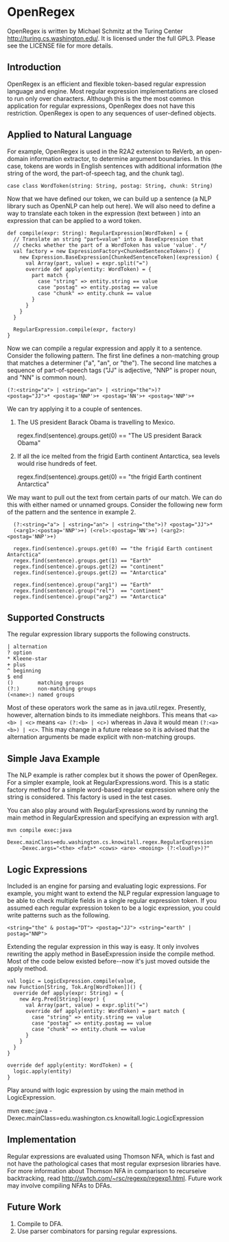 # OpenRegex

OpenRegex is written by Michael Schmitz at the Turing Center
<http://turing.cs.washington.edu/>.  It is licensed under the full GPL3.
Please see the LICENSE file for more details.


## Introduction

OpenRegex is an efficient and flexible token-based regular expression language
and engine.  Most regular expression implementations are closed to run only
over characters.  Although this is the the most common application for regular
expressions, OpenRegex does not have this restriction.  OpenRegex is open to
any sequences of user-defined objects.


## Applied to Natural Language

For example, OpenRegex is used in the R2A2 extension to ReVerb, an open-domain
information extractor, to determine argument boundaries.  In this case, tokens
are words in English sentences with additional information (the string of the
word, the part-of-speech tag, and the chunk tag).

    case class WordToken(string: String, postag: String, chunk: String)

Now that we have defined our token, we can build up a sentence (a NLP library
such as OpenNLP can help out here).  We will also need to define a way to
translate each token in the expression (text between <angled brackets>) into
an expression that can be applied to a word token.

    def compile(expr: String): RegularExpression[WordToken] = {
      // Translate an string "part=value" into a BaseExpression that
      // checks whether the part of a WordToken has value 'value'. */
      val factory = new ExpressionFactory<ChunkedSentenceToken>() {
        new Expression.BaseExpression[ChunkedSentenceToken](expression) {
          val Array(part, value) = expr.split("=")
          override def apply(entity: WordToken) = {
            part match {
              case "string" => entity.string == value
              case "postag" => entity.postag == value
              case "chunk" => entity.chunk == value
            }
          }
        }
      }

      RegularExpression.compile(expr, factory)
    }

Now we can compile a regular expression and apply it to a sentence.  Consider
the following pattern.  The first line defines a non-matching group that
matches a determiner ("a", "an", or "the").  The second line matches a sequence
of part-of-speech tags ("JJ" is adjective, "NNP" is proper noun, and "NN" is
common noun).

    (?:<string="a"> | <string="an"> | <string="the">)?
    <postag="JJ">* <postag='NNP'>+ <postag='NN'>+ <postag='NNP'>+

We can try applying it to a couple of sentences.

1.  The US president Barack Obama is travelling to Mexico.

    regex.find(sentence).groups.get(0) == "The US president Barack Obama"


2.  If all the ice melted from the frigid Earth continent Antarctica, sea
    levels would rise hundreds of feet.

    regex.find(sentence).groups.get(0) == "the frigid Earth continent Antarctica"


We may want to pull out the text from certain parts of our match.  We can do
this with either named or unnamed groups.  Consider the following new form of
the pattern and the sentence in example 2.

      (?:<string="a"> | <string="an"> | <string="the">)? <postag="JJ">*
      (<arg1>:<postag='NNP'>+) (<rel>:<postag='NN'>+) (<arg2>:<postag='NNP'>+)

      regex.find(sentence).groups.get(0) == "the frigid Earth continent Antarctica"
      regex.find(sentence).groups.get(1) == "Earth"
      regex.find(sentence).groups.get(2) == "continent"
      regex.find(sentence).groups.get(2) == "Antarctica"

      regex.find(sentence).group("arg1") == "Earth"
      regex.find(sentence).group("rel")  == "continent"
      regex.find(sentence).group("arg2") == "Antarctica"

## Supported Constructs

The regular expression library supports the following constructs.

    | alternation
    ? option
    * Kleene-star
    + plus
    ^ beginning
    $ end
    ()        matching groups
    (?:)      non-matching groups
    (<name>:) named groups

Most of these operators work the same as in java.util.regex.  Presently,
however, alternation binds to its immediate neighbors.  This means that `<a>
<b> | <c>` means `<a> (?:<b> | <c>)` whereas in Java it would mean `(?:<a> <b>)
| <c>`.  This may change in a future release so it is advised that the
alternation arguments be made explicit with non-matching groups.


## Simple Java Example

The NLP example is rather complex but it shows the power of OpenRegex.  For a
simpler example, look at RegularExpressions.word.  This is a static factory
method for a simple word-based regular expression where only the string is
considered.  This factory is used in the test cases.

You can also play around with RegularExpressions.word by running the main
method in RegularExpression and specifying an expression with arg1.

    mvn compile exec:java
        -Dexec.mainClass=edu.washington.cs.knowitall.regex.RegularExpression
        -Dexec.args="<the> <fat>* <cows> <are> <mooing> (?:<loudly>)?"


## Logic Expressions

Included is an engine for parsing and evaluating logic expressions.  For
example, you might want to extend the NLP regular expression language to be
able to check multiple fields in a single regular expression token.  If you
assumed each regular expression token to be a logic expression, you could
write patterns such as the following.

    <string="the" & postag="DT"> <postag="JJ"> <string="earth" | postag="NNP">

Extending the regular expression in this way is easy.  It only involves
rewriting the apply method in BaseExpression inside the compile method.
Most of the code below existed before--now it's just moved outside the
apply method.

    val logic = LogicExpression.compile(value,
    new Function[String, Tok.Arg[WordToken]]() {
      override def apply(expr: String) = {
        new Arg.Pred[String](expr) {
          val Array(part, value) = expr.split("=")
          override def apply(entity: WordToken) = part match {
            case "string" => entity.string == value
            case "postag" => entity.postag == value
            case "chunk" => entity.chunk == value
          }
        }
      }
    }

    override def apply(entity: WordToken) = {
      logic.apply(entity)
    }

Play around with logic expression by using the main method in LogicExpression.

  mvn exec:java -Dexec.mainClass=edu.washington.cs.knowitall.logic.LogicExpression


## Implementation

Regular expressions are evaluated using Thomson NFA, which is fast and not have
the pathological cases that most regular exprsesion libraries have.  For more
information about Thomson NFA in comparison to recurseive backtracking, read
http://swtch.com/~rsc/regexp/regexp1.html.  Future work may involve compiling
NFAs to DFAs.


## Future Work

1.  Compile to DFA.
2.  Use parser combinators for parsing regular expressions.
